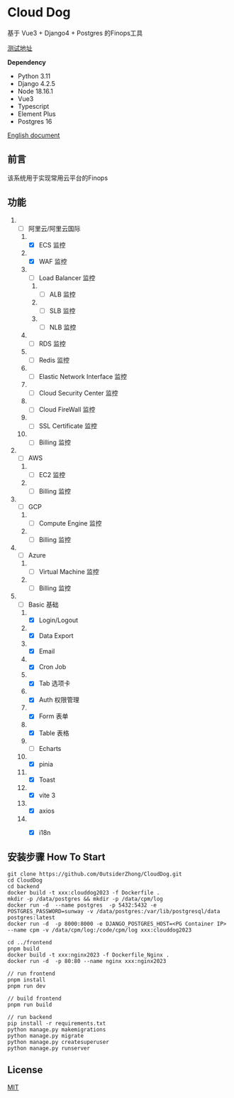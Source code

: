 # Cloud Dog

基于 Vue3 + Django4 + Postgres 的Finops工具

[测试地址](https://www.runsunway.com)

**Dependency**
 - Python 3.11
 - Django 4.2.5
 - Node 18.16.1
 - Vue3
 - Typescript
 - Element Plus
 - Postgres 16

[English document](https://github.com/0utsiderZhong/CloudDog/blob/main/README_EN.md)


## 前言

该系统用于实现常用云平台的Finops

## 功能
1. - [ ] 阿里云/阿里云国际
   1. - [x] ECS 监控
   2. - [x] WAF 监控
   3. - [ ] Load Balancer 监控
      1. - [ ] ALB 监控
      2. - [ ] SLB 监控
      3. - [ ] NLB 监控
   4. - [ ] RDS 监控
   5. - [ ] Redis 监控
   6. - [ ] Elastic Network Interface 监控
   7. - [ ] Cloud Security Center 监控
   8. - [ ] Cloud FireWall 监控
   9. - [ ] SSL Certificate 监控
   10. - [ ] Billing 监控
2. - [ ] AWS
   1. - [ ] EC2 监控
   2. - [ ] Billing 监控
3. - [ ] GCP
   1. - [ ] Compute Engine 监控
   2. - [ ] Billing 监控
4. - [ ] Azure
   1. - [ ] Virtual Machine 监控
   2. - [ ] Billing 监控
5. - [ ] Basic 基础
   1. - [x] Login/Logout
   2. - [x] Data Export
   3. - [x] Email
   4. - [x] Cron Job
   5. - [x] Tab 选项卡
   6. - [x] Auth 权限管理
   7. - [x] Form 表单
   8. - [x] Table 表格
   9. - [ ] Echarts
   10. - [x] pinia
   11. - [x] Toast
   12. - [x] vite 3
   13. - [x] axios
   14. - [x] i18n


## 安装步骤 How To Start


```
git clone https://github.com/0utsiderZhong/CloudDog.git      
cd CloudDog   
cd backend
docker build -t xxx:clouddog2023 -f Dockerfile .
mkdir -p /data/postgres && mkdir -p /data/cpm/log
docker run -d  --name postgres  -p 5432:5432 -e POSTGRES_PASSWORD=sunway -v /data/postgres:/var/lib/postgresql/data  postgres:latest
docker run -d  -p 8000:8000 -e DJANGO_POSTGRES_HOST=<PG Container IP> --name cpm -v /data/cpm/log:/code/cpm/log xxx:clouddog2023

cd ../frontend 
pnpm build
docker build -t xxx:nginx2023 -f Dockerfile_Nginx .
docker run -d  -p 80:80 --name nginx xxx:nginx2023       

// run frontend
pnpm install
pnpm run dev

// build frontend
pnpm run build

// run backend
pip install -r requirements.txt
python manage.py makemigrations
python manage.py migrate
python manage.py createsuperuser
python manage.py runserver
```

## License

[MIT](https://github.com/0utsiderZhong/CloudDog/blob/main/LICENSE)